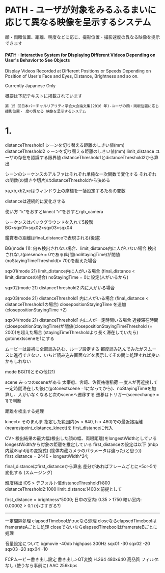 # PATH - ユーザが対象をみるふるまいに応じて異なる映像を呈示するシステム  
顔・両眼位置、距離、明度などに応じ、撮影位置・撮影速度の異なる映像を提示できます  

#### PATH - Interactive System for Displaying Different Videos Depending on User's Behavior to See Objects  
Display Videos Recorded at Different Positions or Speeds Depending on Position of User's Face and Eyes, Distance, Brightness and so on.  

Currently Japanese Only  

概要は下記テキストに掲載されています  

	第 15 回日本バーチャルリアリティ学会大会論文集(2010 年)-ユーザの顔・両眼位置に応じ撮影位置・ 度の異なる 映像を呈示するシステム


# 1. 
 distanceThreshold1 シーンを切り替える距離のしきい値(mm)
 distanceThreshold2 シーンを切り替える距離のしきい値(mm)
 limit_distance ユーザの存在を認識する限界値 distanceThreshold1とdistanceThreshold2から算出
 
 シーンのシーケンスのアルファはそれぞれ単純な一次関数で変化する
 それぞれの関数(の傾きや切片)はdistanceThresholdから決める
 
 xa,xb,xb2,xcはウィンドウ上の座標を一括設定するための変数
 
 distanceは連続的に変化させる
 
 使い方
 "k"をおすとkinect "r"をおすとrgb_camera
 
 
 
 シーケンスはバックグラウンドを入れて5段階
 BG>sqx01>sqx02>sqx03>sqx04
 
 鑑賞者の距離はfinal_distanceで表現される(後述)
 
 BG(mode 11):
 何も検出されない場合、limit_distance内に人がいない場合
 検出されない(presence = 0である)時間(noStayingTime)が閾値(noStayingTimeThreshold(= 70))を超えた場合
 
 
 sqx01(mode 21)
 limit_distance内に人がいる場合
 (final_distance < limit_distanceの場合)
 noStayingTime = 0に設定(人がいるから)
 
 sqx02(mode 21)
 distanceThreshold2 内に人がいる場合
 
 sqx03(mode 21)
 distanceThreshold1 内に人がいる場合
 (final_distance < distanceThreshold1の場合)
 closepositionStayingTime を追加 (closepositionStayingTime +2)
 
 sqx04(mode 21)
 distanceThreshold1 内に人が一定時間いる場合
 近接滞在時間(closepositionStayingTime)が閾値(closepositionStayingTimeThreshold (= 200))を超えた場合
 (stayingTimeThresholdより長く滞在していたら)
 gotonextsceneを1にする
 
 
 ムービーは最初に全部読み込む、ループ設定する
 都度読み込んでみたがスムースに進行できない、いちど読み込み画面などを表示してその間に処理すれば良いかもしれない
 
 
 mode
 BG(11)とその他(21)
 
 
 scene
 みっつのsceneがある
 太宰府、宮崎、佐賀祐徳稲荷
 一度人が再近接して一定時間滞在した後に(gotonextscene =1になってから)、noStayingTimeを加算し、人がいなくなると次のsceneへ遷移する
 遷移はトリガー(scenechange = 1)で判断
 
 
 
 距離を検出する処理
 
 kinect>
 そのまんま
 指定した範囲内(w < 640, h < 480)での最近接距離(nearestpoint_distance_kinect)を
 first_distanceに代入
 
 CV>
 検出結果の最大幅(検出した顔の幅、両眼距離)をlongestWidthとしている
 longestWidthから対象の距離を推定している
 first_distanceの設定は以下 (mbp内蔵iSight用の変換式)  (筐体内蔵カメラのパラメータは違った(と思う))
 first_distance = 2440 - longestWidth*24;
 
 final_distanceはfirst_distanceから算出
 差分があればフレームごとに+5or-5で変化する (スムージング)
 
 輝度検出 iOS >
 デフォルト値distanceThreshold1:800 distanceThreshold2:1000 limit_distance:1400を前提として
 
 first_distance = brightness*5000;
 日中の室内: 0.35 >  1750
 暗い室内: 0.00002 > 0.1 (小さすぎる?)
 
 ----
 一定間隔処理
 elapsedTimeboolがtrueなら処理
 closeならelapsedTimeboolはframerateAごとに処理
 closeでないならelapsedTimeboolはframerateBごとに処理
 
 
 音量設定について
 bgmovie -40db highpass 300Hz
 sqx01 -30
 sqx02 -20
 sqx03 -20
 sqx04 -10
 
 FCPムービー書き出し設定
 書き出し>QT変換
 H.264
 480x640
 高品質
 フィルタ:なし (使うなら事前に)
 AAC
 256kbps
 
 
 